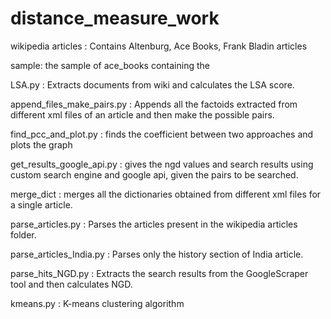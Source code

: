 # distance_measure_work
wikipedia articles : Contains Altenburg, Ace Books, Frank Bladin articles

sample: the sample of ace_books containing the 

LSA.py : Extracts documents from wiki and calculates the LSA score.

append_files_make_pairs.py : Appends all the factoids extracted from different xml files of an article and then make the possible pairs.

find_pcc_and_plot.py : finds the coefficient between two approaches and plots the graph

get_results_google_api.py : gives the ngd values and search results using custom search engine and google api, given the pairs to be searched.

merge_dict : merges all the dictionaries obtained from different xml files for a single article.

parse_articles.py : Parses the articles present in the wikipedia articles folder.

parse_articles_India.py : Parses only the history section of India article.

parse_hits_NGD.py : Extracts the search results from the GoogleScraper tool and then calculates NGD.

kmeans.py : K-means clustering algorithm
